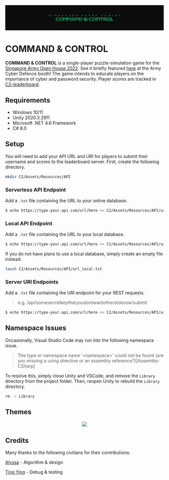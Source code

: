 <div align="center">
    <img src="resources/banner.png" />
</div>

# COMMAND & CONTROL

**COMMAND & CONTROL** is a single-player puzzle-simulation game for the [Singapore Army Open House 2022](https://www.mindef.gov.sg/web/portal/mindef/news-and-events/latest-releases/article-detail/2022/May/06may22_fs). See it briefly featured [here](https://www.facebook.com/plugins/video.php?height=250&href=https%3A%2F%2Fwww.facebook.com%2Foursingaporearmy%2Fvideos%2F1428028877712911%2F&show_text=false&t=150) at the Army Cyber Defence booth! The game intends to educate players on the importance of cyber and password security. Player scores are tracked in [C2-leaderboard](https://github.com/winstxnhdw/C2-leaderboard).

## Requirements

- Windows 10/11
- Unity 2020.3.29f1
- Microsoft .NET 4.6 Framework
- C# 8.0

## Setup

You will need to add your API URL and URI for players to submit their username and scores to the leaderboard server. First, create the following directory.

```bash
mkdir C2/Assets/Resources/API
```

### Serverless API Endpoint

Add a `.txt` file containing the URL to your online database.

```bash
$ echo https://type-your.api.com/url/here >> C2/Assets/Resources/API/url.txt
```

### Local API Endpoint

Add a `.txt` file containing the URL to your local database.


```bash
$ echo https://type-your.api.com/url/here >> C2/Assets/Resources/API/url_local.txt
```

If you do not have plans to use a local database, simply create an empty file instead.

```bash
touch C2/Assets/Resources/API/url_local.txt
```

### Server URI Endpoints

Add a `.txt` file containing the URI endpoint for your REST requests.

> e.g. /api/somesecretkeythatyoudontwantotherstoknow/submit

```bash
$ echo https://type-your.api.com/url/here >> C2/Assets/Resources/API/uri.txt
```

## Namespace Issues

Occasionally, Visual Studio Code may run into the following namespace issue.

> The type or namespace name '\<namespace\>' could not be found \(are you missing a using directive or an assembly reference?\)\[Assembly-CSharp\]

To resolve this, simply close Unity and VSCode, and remove the `Library` directory from the project folder. Then, reopen Unity to rebuild the `Library` directory.

```bash
rm -r Library
```

## Themes

<div align="center">
    <img src="resources/preview.gif" />
</div>

## Credits

Many thanks to the following civilians for their contributions:

[Alyssa](https://github.com/alyssaxchua) - Algorithm & design

[Ting Ying](https://github.com/LTYGUY) - Debug & testing
